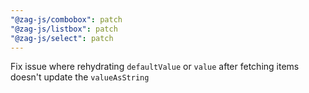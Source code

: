```yaml
---
"@zag-js/combobox": patch
"@zag-js/listbox": patch
"@zag-js/select": patch
---
```


Fix issue where rehydrating `defaultValue` or `value` after fetching items doesn't update the `valueAsString`
